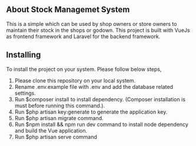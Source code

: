 ## About Stock Managemet System

This is a simple which can be used by shop owners or store owners to maintain their stock in the shops or godown. This project is built with VueJs as frontend framework and Laravel for the backend framework.

## Installing

To install the project on your system. Please follow below steps,

1.	Please clone this repository on your local system.
2.	Rename .env.example file with .env and add the database related settings.
3.	Run $composer install to install dependency. (Composer installation is must before running this command.).
4.	Run $php artisan key:generate to generate the application key.
5.	Run $php artisan migrate command.
6.	Run $npm install && npm run dev command to install node dependency and build the Vue application.
7.  Run $php artisan serve command
